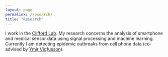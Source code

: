 ```yaml
---
layout: page
permalink: /research/
title: "Research"
---
```


I work in the [Clifford Lab](http://gdclifford.info). My research concerns the analysis of smartphone and medical sensor data using signal processing and machine learning. Currently I am detecting epidemic outbreaks from cell phone data (co-advised by [Ymir Vigfusson](http://www.ymsir.com)).
